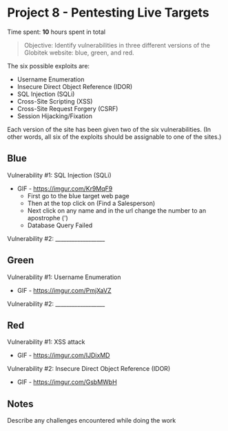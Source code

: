 # Project 8 - Pentesting Live Targets

Time spent: **10** hours spent in total

> Objective: Identify vulnerabilities in three different versions of the Globitek website: blue, green, and red.

The six possible exploits are:
* Username Enumeration
* Insecure Direct Object Reference (IDOR)
* SQL Injection (SQLi)
* Cross-Site Scripting (XSS)
* Cross-Site Request Forgery (CSRF)
* Session Hijacking/Fixation

Each version of the site has been given two of the six vulnerabilities. (In other words, all six of the exploits should be assignable to one of the sites.)

## Blue

Vulnerability #1: SQL Injection (SQLi)
  - GIF - https://imgur.com/Kr9MqF9
    - First go to the blue target web page
    - Then at the top click on (Find a Salesperson)
    - Next click on any name and in the url change the number to an apostrophe (')
    - Database Query Failed

Vulnerability #2: __________________


## Green

Vulnerability #1: Username Enumeration

  - GIF - https://imgur.com/PmjXaVZ

Vulnerability #2: __________________


## Red

Vulnerability #1: XSS attack

  - GIF - https://imgur.com/IJDixMD

Vulnerability #2: Insecure Direct Object Reference (IDOR)
  - GIF - https://imgur.com/GsbMWbH


## Notes

Describe any challenges encountered while doing the work
